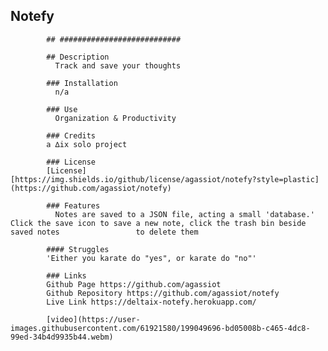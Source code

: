   ## Notefy

            ## ###########################

            ## Description
              Track and save your thoughts
            
            ### Installation
              n/a
            
            ### Use
              Organization & Productivity
            
            ### Credits
            a ∆ix solo project
            
            ### License
            [License][https://img.shields.io/github/license/agassiot/notefy?style=plastic](https://github.com/agassiot/notefy)
            
            ### Features
              Notes are saved to a JSON file, acting a small 'database.' Click the save icon to save a new note, click the trash bin beside saved notes                 to delete them
              
            #### Struggles
            'Either you karate do "yes", or karate do "no"'
            
            ### Links
            Github Page https://github.com/agassiot
            Github Repository https://github.com/agassiot/notefy
            Live Link https://deltaix-notefy.herokuapp.com/
            
            [video](https://user-images.githubusercontent.com/61921580/199049696-bd05008b-c465-4dc8-99ed-34b4d9935b44.webm)


    
        
